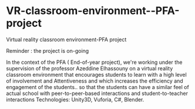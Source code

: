 # VR-classroom-environment--PFA-project
Virtual reality classroom environment-PFA project

Reminder : the project is on-going 

In the context of the PFA ( End-of-year project), we're working under the supervision of the professor Azeddine Elhassouny on a virtual reality classroom environment that encourages students to learn with a high level of involvement and Attentiveness and which increases the efficiency and engagement of the students.. so that the students can have a similar feel of actual school with peer-to-peer-based interactions and student-to-teacher interactions 
Technologies: Unity3D, Vuforia, C#, Blender.
